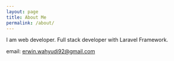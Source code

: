 ```yaml
---
layout: page
title: About Me
permalink: /about/
---
```


I am web developer. Full stack developer with Laravel Framework.

email: erwin.wahyudi92@gmail.com
